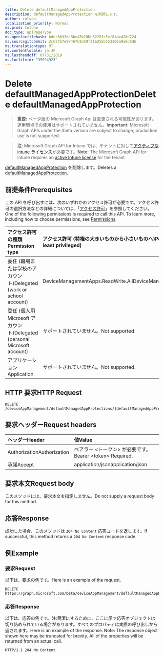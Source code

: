 ```yaml
---
title: Delete defaultManagedAppProtection
description: defaultManagedAppProtection を削除します。
author: rolyon
localization_priority: Normal
ms.prod: Intune
doc_type: apiPageType
ms.openlocfilehash: bddc8b32dc8be45b20bb32283c5ef84be428d724
ms.sourcegitcommit: 2c62457e57467b8d50f21b255b553106a9a5d8d6
ms.translationtype: MT
ms.contentlocale: ja-JP
ms.lasthandoff: 07/31/2019
ms.locfileid: "35994923"
---
```

# <a name="delete-defaultmanagedappprotection"></a><span data-ttu-id="0ea68-103">Delete defaultManagedAppProtection</span><span class="sxs-lookup"><span data-stu-id="0ea68-103">Delete defaultManagedAppProtection</span></span>

> <span data-ttu-id="0ea68-104">**重要:** ベータ版の Microsoft Graph Api は変更される可能性があります。運用環境での使用はサポートされていません。</span><span class="sxs-lookup"><span data-stu-id="0ea68-104">**Important:** Microsoft Graph APIs under the /beta version are subject to change; production use is not supported.</span></span>

> <span data-ttu-id="0ea68-105">**注:** Microsoft Graph API for Intune では、テナントに対して[アクティブな intune ライセンス](https://go.microsoft.com/fwlink/?linkid=839381)が必要です。</span><span class="sxs-lookup"><span data-stu-id="0ea68-105">**Note:** The Microsoft Graph API for Intune requires an [active Intune license](https://go.microsoft.com/fwlink/?linkid=839381) for the tenant.</span></span>

<span data-ttu-id="0ea68-106">[defaultManagedAppProtection](../resources/intune-mam-defaultmanagedappprotection.md) を削除します。</span><span class="sxs-lookup"><span data-stu-id="0ea68-106">Deletes a [defaultManagedAppProtection](../resources/intune-mam-defaultmanagedappprotection.md).</span></span>

## <a name="prerequisites"></a><span data-ttu-id="0ea68-107">前提条件</span><span class="sxs-lookup"><span data-stu-id="0ea68-107">Prerequisites</span></span>
<span data-ttu-id="0ea68-p101">この API を呼び出すには、次のいずれかのアクセス許可が必要です。アクセス許可の選択方法などの詳細については、「[アクセス許可](/graph/permissions-reference)」を参照してください。</span><span class="sxs-lookup"><span data-stu-id="0ea68-p101">One of the following permissions is required to call this API. To learn more, including how to choose permissions, see [Permissions](/graph/permissions-reference).</span></span>

|<span data-ttu-id="0ea68-110">アクセス許可の種類</span><span class="sxs-lookup"><span data-stu-id="0ea68-110">Permission type</span></span>|<span data-ttu-id="0ea68-111">アクセス許可 (特権の大きいものから小さいものへ)</span><span class="sxs-lookup"><span data-stu-id="0ea68-111">Permissions (from most to least privileged)</span></span>|
|:---|:---|
|<span data-ttu-id="0ea68-112">委任 (職場または学校のアカウント)</span><span class="sxs-lookup"><span data-stu-id="0ea68-112">Delegated (work or school account)</span></span>|<span data-ttu-id="0ea68-113">DeviceManagementApps.ReadWrite.All</span><span class="sxs-lookup"><span data-stu-id="0ea68-113">DeviceManagementApps.ReadWrite.All</span></span>|
|<span data-ttu-id="0ea68-114">委任 (個人用 Microsoft アカウント)</span><span class="sxs-lookup"><span data-stu-id="0ea68-114">Delegated (personal Microsoft account)</span></span>|<span data-ttu-id="0ea68-115">サポートされていません。</span><span class="sxs-lookup"><span data-stu-id="0ea68-115">Not supported.</span></span>|
|<span data-ttu-id="0ea68-116">アプリケーション</span><span class="sxs-lookup"><span data-stu-id="0ea68-116">Application</span></span>|<span data-ttu-id="0ea68-117">サポートされていません。</span><span class="sxs-lookup"><span data-stu-id="0ea68-117">Not supported.</span></span>|

## <a name="http-request"></a><span data-ttu-id="0ea68-118">HTTP 要求</span><span class="sxs-lookup"><span data-stu-id="0ea68-118">HTTP Request</span></span>
<!-- {
  "blockType": "ignored"
}
-->
``` http
DELETE /deviceAppManagement/defaultManagedAppProtections/{defaultManagedAppProtectionId}
```

## <a name="request-headers"></a><span data-ttu-id="0ea68-119">要求ヘッダー</span><span class="sxs-lookup"><span data-stu-id="0ea68-119">Request headers</span></span>
|<span data-ttu-id="0ea68-120">ヘッダー</span><span class="sxs-lookup"><span data-stu-id="0ea68-120">Header</span></span>|<span data-ttu-id="0ea68-121">値</span><span class="sxs-lookup"><span data-stu-id="0ea68-121">Value</span></span>|
|:---|:---|
|<span data-ttu-id="0ea68-122">Authorization</span><span class="sxs-lookup"><span data-stu-id="0ea68-122">Authorization</span></span>|<span data-ttu-id="0ea68-123">ベアラー &lt;トークン&gt; が必要です。</span><span class="sxs-lookup"><span data-stu-id="0ea68-123">Bearer &lt;token&gt; Required.</span></span>|
|<span data-ttu-id="0ea68-124">承諾</span><span class="sxs-lookup"><span data-stu-id="0ea68-124">Accept</span></span>|<span data-ttu-id="0ea68-125">application/json</span><span class="sxs-lookup"><span data-stu-id="0ea68-125">application/json</span></span>|

## <a name="request-body"></a><span data-ttu-id="0ea68-126">要求本文</span><span class="sxs-lookup"><span data-stu-id="0ea68-126">Request body</span></span>
<span data-ttu-id="0ea68-127">このメソッドには、要求本文を指定しません。</span><span class="sxs-lookup"><span data-stu-id="0ea68-127">Do not supply a request body for this method.</span></span>

## <a name="response"></a><span data-ttu-id="0ea68-128">応答</span><span class="sxs-lookup"><span data-stu-id="0ea68-128">Response</span></span>
<span data-ttu-id="0ea68-129">成功した場合、このメソッドは `204 No Content` 応答コードを返します。</span><span class="sxs-lookup"><span data-stu-id="0ea68-129">If successful, this method returns a `204 No Content` response code.</span></span>

## <a name="example"></a><span data-ttu-id="0ea68-130">例</span><span class="sxs-lookup"><span data-stu-id="0ea68-130">Example</span></span>

### <a name="request"></a><span data-ttu-id="0ea68-131">要求</span><span class="sxs-lookup"><span data-stu-id="0ea68-131">Request</span></span>
<span data-ttu-id="0ea68-132">以下は、要求の例です。</span><span class="sxs-lookup"><span data-stu-id="0ea68-132">Here is an example of the request.</span></span>
``` http
DELETE https://graph.microsoft.com/beta/deviceAppManagement/defaultManagedAppProtections/{defaultManagedAppProtectionId}
```

### <a name="response"></a><span data-ttu-id="0ea68-133">応答</span><span class="sxs-lookup"><span data-stu-id="0ea68-133">Response</span></span>
<span data-ttu-id="0ea68-p102">以下は、応答の例です。注:簡潔にするために、ここに示す応答オブジェクトは切り詰められている場合があります。すべてのプロパティは実際の呼び出しから返されます。</span><span class="sxs-lookup"><span data-stu-id="0ea68-p102">Here is an example of the response. Note: The response object shown here may be truncated for brevity. All of the properties will be returned from an actual call.</span></span>
``` http
HTTP/1.1 204 No Content
```





